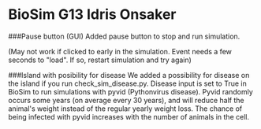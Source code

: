 # BioSim G13 Idris Onsaker

###Pause button (GUI)
Added pause button to stop and run simulation. 

(May not work if clicked to early in the simulation. 
Event needs a few seconds to "load". 
If so, restart simulation and try again)

###Island with posibility for disease
We added a possibility for disease on the island if you run check_sim_disease.py. 
Disease input is set to True in BioSim to run 
simulations with pyvid (Pythonvirus disease). Pyvid randomly occurs
some years (on average every 30 years), and will reduce half the animal's weight
instead of the regular yearly weight loss. The chance of being
infected with pyvid increases with the number of animals in the cell.
